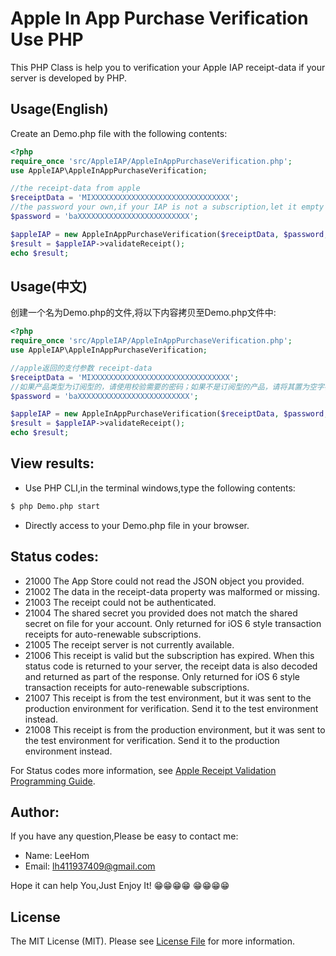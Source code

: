 # Apple In App Purchase Verification Use PHP

This PHP Class is help you to verification your Apple IAP receipt-data if your server is developed by PHP.

## Usage(English)

Create an Demo.php file with the following contents:

```php
<?php
require_once 'src/AppleIAP/AppleInAppPurchaseVerification.php';
use AppleIAP\AppleInAppPurchaseVerification;

//the receipt-data from apple
$receiptData = 'MIXXXXXXXXXXXXXXXXXXXXXXXXXXXXXXX';
//the password your own,if your IAP is not a subscription,let it empty string(like this:''),else use your own password
$password = 'baXXXXXXXXXXXXXXXXXXXXXXXXX';

$appleIAP = new AppleInAppPurchaseVerification($receiptData, $password, true);
$result = $appleIAP->validateReceipt();
echo $result;
```

## Usage(中文)

创建一个名为Demo.php的文件,将以下内容拷贝至Demo.php文件中:

```php
<?php
require_once 'src/AppleIAP/AppleInAppPurchaseVerification.php';
use AppleIAP\AppleInAppPurchaseVerification;

//apple返回的支付参数 receipt-data
$receiptData = 'MIXXXXXXXXXXXXXXXXXXXXXXXXXXXXXXX';
//如果产品类型为订阅型的，请使用校验需要的密码；如果不是订阅型的产品，请将其置为空字符串
$password = 'baXXXXXXXXXXXXXXXXXXXXXXXXX';

$appleIAP = new AppleInAppPurchaseVerification($receiptData, $password, true);
$result = $appleIAP->validateReceipt();
echo $result;
```

## View results:
- Use PHP CLI,in the terminal windows,type the following contents:
```bash
$ php Demo.php start
```
- Directly access to your Demo.php file in your browser.

## Status codes:
- 21000
The App Store could not read the JSON object you provided.
- 21002
The data in the receipt-data property was malformed or missing.
- 21003
The receipt could not be authenticated.
- 21004
The shared secret you provided does not match the shared secret on file for your account.
Only returned for iOS 6 style transaction receipts for auto-renewable subscriptions.
- 21005
The receipt server is not currently available.
- 21006
This receipt is valid but the subscription has expired. When this status code is returned to your server, the receipt data is also decoded and returned as part of the response.
Only returned for iOS 6 style transaction receipts for auto-renewable subscriptions.
- 21007
This receipt is from the test environment, but it was sent to the production environment for verification. Send it to the test environment instead.
- 21008
This receipt is from the production environment, but it was sent to the test environment for verification. Send it to the production environment instead.

For Status codes more information, see [Apple Receipt Validation Programming Guide](https://developer.apple.com/library/content/releasenotes/General/ValidateAppStoreReceipt/Chapters/ValidateRemotely.html#//apple_ref/doc/uid/TP40010573-CH104-SW1).

## Author:
If you have any question,Please be easy to contact me:
- Name: LeeHom
- Email: lh411937409@gmail.com

Hope it can help You,Just Enjoy It! 😁😁😁😁 😁😁😁😁

## License

The MIT License (MIT). Please see [License File](LICENSE.md) for more information.
